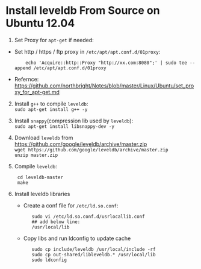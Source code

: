 # Install leveldb From Source on Ubuntu 12.04

1. Set Proxy for `apt-get` if needed:  

  * Set http / https / ftp proxy in `/etc/apt/apt.conf.d/01proxy`:

            echo 'Acquire::http::Proxy "http://xx.com:8080";' | sudo tee --append /etc/apt/apt.conf.d/01proxy

  * Refernce:  
    <https://github.com/northbright/Notes/blob/master/Linux/Ubuntu/set_proxy_for_apt-get.md>

2. Install `g++` to compile `leveldb`:  
   `sudo apt-get install g++ -y`

3. Install `snappy`(compression lib used by `leveldb`):  
   `sudo apt-get install libsnappy-dev -y`

4. Download `leveldb` from <https://github.com/google/leveldb/archive/master.zip>  
   `wget https://github.com/google/leveldb/archive/master.zip`  
   `unzip master.zip`

5. Compile `leveldb`:  

        cd leveldb-master
        make

6. Install leveldb libraries
   * Create a conf file for `/etc/ld.so.conf`:
   
            sudo vi /etc/ld.so.conf.d/usrlocallib.conf
            ## add below line:
            /usr/local/lib
 
   * Copy libs and run ldconfig to update cache
   
            sudo cp include/leveldb /usr/local/include -rf
            sudo cp out-shared/libleveldb.* /usr/local/lib
            sudo ldconfig
